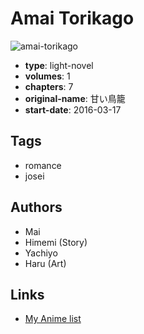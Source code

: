 # Amai Torikago

![amai-torikago](https://cdn.myanimelist.net/images/manga/1/192093.jpg)

-   **type**: light-novel
-   **volumes**: 1
-   **chapters**: 7
-   **original-name**: 甘い鳥籠
-   **start-date**: 2016-03-17

## Tags

-   romance
-   josei

## Authors

-   Mai
-   Himemi (Story)
-   Yachiyo
-   Haru (Art)

## Links

-   [My Anime list](https://myanimelist.net/manga/104819/Amai_Torikago)
